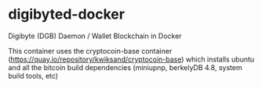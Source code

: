 # digibyted-docker
Digibyte (DGB) Daemon / Wallet Blockchain in Docker


This container uses the cryptocoin-base container (https://quay.io/repository/kwiksand/cryptocoin-base) which installs ubuntu and all the bitcoin build dependencies (miniupnp, berkelyDB 4.8, system build tools, etc)
